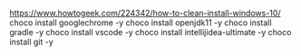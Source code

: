 https://www.howtogeek.com/224342/how-to-clean-install-windows-10/
choco install googlechrome -y
choco install openjdk11 -y
choco install gradle -y
choco install vscode -y
choco install intellijidea-ultimate -y
choco install git -y
